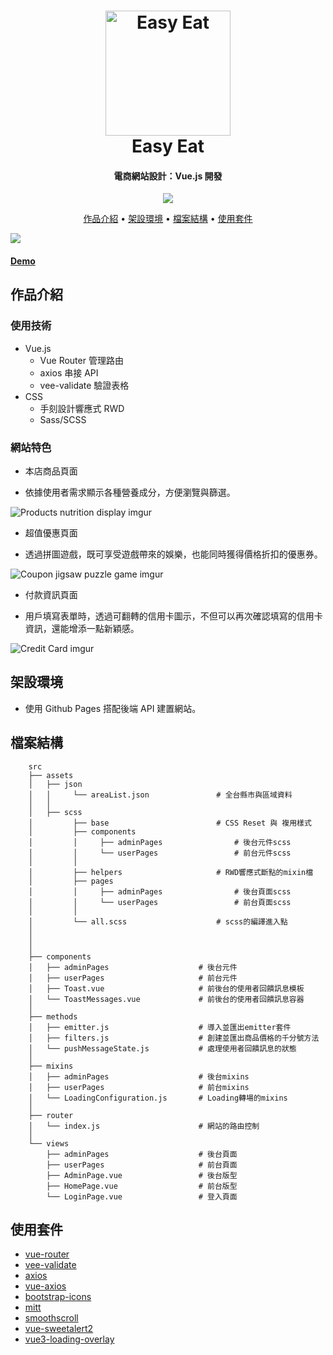 <h1 align="center">
  <a href="https://tomoyart.github.io/Easy_Eat/dist/#/">
    <img src="https://icons-for-free.com/iconfiles/png/512/dinner+eat+eating+food+kitchen+restaurant+icon-1320086191755611454.png"
         alt="Easy Eat"
         width="200">
  </a>
  <br>
  Easy Eat
  <br>
</h1>

<h4 align="center">
  電商網站設計：Vue.js 開發
</h4>

<p align="center">
  <a  href="https://tomoyart.github.io/Easy_Eat/dist/#/">
    <img src="https://img.shields.io/badge/Demo-EasyEat-green">
  </a>
</p>

<p align="center">
  <a href="#作品介紹">作品介紹</a> •
  <a href="#架設環境">架設環境</a> •
  <a href="#檔案結構">檔案結構</a> •
  <a href="#使用套件">使用套件</a>
</p>

<img src="https://i.imgur.com/dcyPmhE.jpg">
<h4>
  <a href="https://tomoyart.github.io/Easy_Eat/dist/#/">Demo</a>
</h4>


## 作品介紹

### 使用技術
- Vue.js
  - Vue Router 管理路由
  - axios 串接 API
  - vee-validate 驗證表格
- CSS
  - 手刻設計響應式 RWD
  - Sass/SCSS

### 網站特色

* 本店商品頁面
- 依據使用者需求顯示各種營養成分，方便瀏覽與篩選。

![Products nutrition display imgur](https://i.imgur.com/z7Ovxht.gifv)

* 超值優惠頁面
- 透過拼圖遊戲，既可享受遊戲帶來的娛樂，也能同時獲得價格折扣的優惠券。

![Coupon jigsaw puzzle game imgur](https://i.imgur.com/4cdEvgy.gifv)

* 付款資訊頁面
- 用戶填寫表單時，透過可翻轉的信用卡圖示，不但可以再次確認填寫的信用卡資訊，還能增添一點新穎感。

![Credit Card imgur](https://i.imgur.com/4cdEvgy.gif)

## 架設環境

- 使用 Github Pages 搭配後端 API 建置網站。

## 檔案結構
```
    src
    ├── assets
    │   ├── json                 
    │   │     └── areaList.json               # 全台縣市與區域資料
    │   │ 
    │   ├── scss
    │         ├── base                        # CSS Reset 與 複用樣式
    │         ├── components
    │         │     ├── adminPages                # 後台元件scss
    │         │     └── userPages                 # 前台元件scss
    │         │
    │         ├── helpers                     # RWD響應式斷點的mixin檔
    │         ├── pages              
    │         │     ├── adminPages                # 後台頁面scss
    │         │     └── userPages                 # 前台頁面scss
    │         │
    │         └── all.scss                    # scss的編譯進入點
    │   
    │   
    │
    ├── components
    │   ├── adminPages                    # 後台元件
    │   ├── userPages                     # 前台元件
    │   ├── Toast.vue                     # 前後台的使用者回饋訊息模板
    │   └── ToastMessages.vue             # 前後台的使用者回饋訊息容器
    │
    ├── methods
    │   ├── emitter.js                    # 導入並匯出emitter套件
    │   ├── filters.js                    # 創建並匯出商品價格的千分號方法
    │   └── pushMessageState.js           # 處理使用者回饋訊息的狀態
    │
    ├── mixins
    │   ├── adminPages                    # 後台mixins
    │   ├── userPages                     # 前台mixins
    │   └── LoadingConfiguration.js       # Loading轉場的mixins
    │
    ├── router
    │   └── index.js                      # 網站的路由控制
    │   
    └── views
        ├── adminPages                    # 後台頁面
        ├── userPages                     # 前台頁面
        ├── AdminPage.vue                 # 後台版型
        ├── HomePage.vue                  # 前台版型
        └── LoginPage.vue                 # 登入頁面
 ```
    
## 使用套件

- [vue-router](https://github.com/vuejs/vue-router)
- [vee-validate](https://github.com/logaretm/vee-validate)
- [axios](https://github.com/axios/axios)
- [vue-axios](https://github.com/imcvampire/vue-axios)
- [bootstrap-icons](https://github.com/twbs/icons)
- [mitt](https://github.com/developit/mitt)
- [smoothscroll](https://github.com/iamdustan/smoothscroll)
- [vue-sweetalert2](https://github.com/avil13/vue-sweetalert2)
- [vue3-loading-overlay](https://github.com/moyoujun/vue3-loading-overlay)
